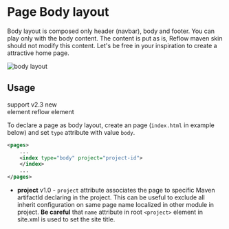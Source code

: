 # Page Body layout

Body layout is composed only header (navbar), body and footer. You can play only with the body content. The content is put as is, Reflow maven skin should not modify this content. Let's be free in your inspiration to create a attractive home page.

![body layout](../images/doc/body-layout-scheme.png)

## Usage

support <span class="badge badge-primary">v2.3</span> <span class="badge badge-success">new</span><br/>
element <span class="badge badge-secondary">reflow</span> <span class="badge badge-info">element</span>

To declare a page as body layout, create an page (`index.html` in example below) and set `type` attribute with value `body`.

```xml
<pages>
    ...
    <index type="body" project="project-id">
    </index>
    ...
</pages>
```

- **project** <span class="badge badge-light">v1.0</span> - `project` attribute associates the page to specific Maven artifactId declaring in the project. This can be useful to exclude all inherit configuration on same page name localized in other module in project. **Be careful** that `name` attribute in root `<project>` element in site.xml is used to set the site title.
